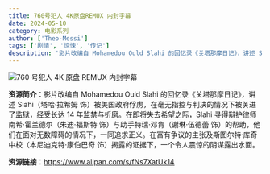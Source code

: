 ```yaml
---
title: 760号犯人 4K原盘REMUX 内封字幕
date: 2024-05-10
category: 电影系列
author: ['Theo-Messi']
tags: ['剧情', '惊悚', '传记']
description: '影片改编自 Mohamedou Ould Slahi 的回忆录《关塔那摩日记》，讲述 Slahi（塔哈·拉希姆 饰）被美国政府俘虏，在毫无指控与判决的情况下被关进了监狱，经受长达 14 年监禁与折磨。在即将失去希望之际，Slahi 寻得辩护律师南希·霍兰德尔（朱迪·福斯特 饰）与助手特瑞·邓肯（谢琳·伍德蕾 饰）的帮助，他们在面对无数障碍的情况下，一同追求正义。在富有争议的主张及斯图尔特·库奇中校（本尼迪克特·康伯巴奇 饰）揭露的证据下，一个令人震惊的阴谋露出水面。'
---
```


![760 号犯人 4K 原盘 REMUX 内封字幕](https://www.xingwenyule.com/uploads/20220819/1119f332d4d9cd554632ee63faf2190b.jpg)

**资源简介**：影片改编自 Mohamedou Ould Slahi 的回忆录《关塔那摩日记》，讲述 Slahi（塔哈·拉希姆 饰）被美国政府俘虏，在毫无指控与判决的情况下被关进了监狱，经受长达 14 年监禁与折磨。在即将失去希望之际，Slahi 寻得辩护律师南希·霍兰德尔（朱迪·福斯特 饰）与助手特瑞·邓肯（谢琳·伍德蕾 饰）的帮助，他们在面对无数障碍的情况下，一同追求正义。在富有争议的主张及斯图尔特·库奇中校（本尼迪克特·康伯巴奇 饰）揭露的证据下，一个令人震惊的阴谋露出水面。

**资源链接**：https://www.alipan.com/s/fNs7XatUk14
